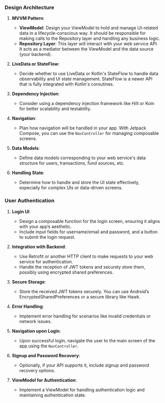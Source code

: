 ### Design Architecture

1. **MVVM Pattern**:
    - **ViewModel**: Design your ViewModel to hold and manage UI-related data in a lifecycle-conscious way. It should be responsible for making calls to the Repository layer and handling any business logic.
    - **Repository Layer**: This layer will interact with your web service API. It acts as a mediator between the ViewModel and the data source (your backend).

2. **LiveData or StateFlow**:
    - Decide whether to use LiveData or Kotlin's StateFlow to handle data observability and UI state management. StateFlow is a newer API that is fully integrated with Kotlin's coroutines.

3. **Dependency Injection**:
    - Consider using a dependency injection framework like Hilt or Koin for better scalability and testability.

4. **Navigation**:
    - Plan how navigation will be handled in your app. With Jetpack Compose, you can use the `NavController` for managing composable screens.

5. **Data Models**:
    - Define data models corresponding to your web service's data structure for users, transactions, fund sources, etc.

6. **Handling State**:
    - Determine how to handle and store the UI state effectively, especially for complex UIs or data-driven screens.

### User Authentication

1. **Login UI**:
    - Design a composable function for the login screen, ensuring it aligns with your app’s aesthetic.
    - Include input fields for username/email and password, and a button to submit the login request.

2. **Integration with Backend**:
    - Use Retrofit or another HTTP client to make requests to your web service for authentication.
    - Handle the reception of JWT tokens and securely store them, possibly using encrypted shared preferences.

3. **Secure Storage**:
    - Store the received JWT tokens securely. You can use Android’s EncryptedSharedPreferences or a secure library like Hawk.

4. **Error Handling**:
    - Implement error handling for scenarios like invalid credentials or network issues.

5. **Navigation upon Login**:
    - Upon successful login, navigate the user to the main screen of the app using the `NavController`.

6. **Signup and Password Recovery**:
    - Optionally, if your API supports it, include signup and password recovery options.

7. **ViewModel for Authentication**:
    - Implement a ViewModel for handling authentication logic and maintaining authentication state.
